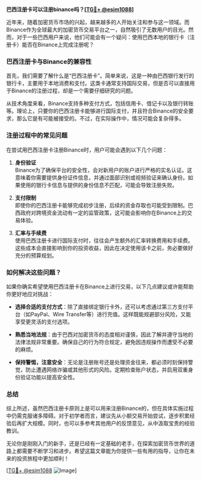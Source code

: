 **巴西注册卡可以注册binance吗？[[TG💪+ @esim1088](https://t.me/s/esim1088)]**

近年来，随着加密货币市场的兴起，越来越多的人开始关注和参与这一领域。而Binance作为全球最大的加密货币交易平台之一，自然吸引了无数用户的目光。然而，对于一些巴西用户来说，他们可能会有一个疑问：使用巴西本地的银行卡（注册卡）能否在Binance上完成注册呢？

### 巴西注册卡与Binance的兼容性

首先，我们需要了解什么是“巴西注册卡”。简单来说，这是一种由巴西银行发行的银行卡，主要用于本地消费和支付。这类卡通常支持国际交易，但是否可以直接用于Binance的注册过程，却是一个需要仔细研究的问题。

从技术角度来看，Binance支持多种支付方式，包括信用卡、借记卡以及银行转账等。理论上，只要你的巴西注册卡能够进行国际支付，并且符合Binance的安全要求，那么它是有可能被接受的。不过，在实际操作中，情况可能会复杂得多。

### 注册过程中的常见问题

在尝试用巴西注册卡注册Binance时，用户可能会遇到以下几个问题：

1. **身份验证**  
   Binance为了确保平台的安全性，会对新用户的账户进行严格的实名认证。这意味着你需要提供身份证件信息，并通过面部识别或视频验证来确认身份。如果使用的银行卡信息与提供的身份信息不匹配，可能会导致注册失败。

2. **支付限制**  
   即使你的巴西注册卡能够完成初步注册，后续的资金存取也可能受到限制。巴西政府对跨境资金流动有一定的监管政策，这可能会影响你在Binance上的交易体验。

3. **汇率与手续费**  
   使用巴西注册卡进行国际支付时，往往会产生额外的汇率转换费用和手续费。这些成本会直接影响到你的投资收益，因此在决定使用该卡之前，务必要做好充分的预算规划。

### 如何解决这些问题？

如果你确实希望使用巴西注册卡在Binance上进行交易，以下几点建议或许能帮助你更好地应对挑战：

- **选择合适的支付方式**：除了直接绑定银行卡外，还可以考虑通过第三方支付平台（如PayPal、Wire Transfer等）进行充值。这样既能规避部分风险，又能享受更灵活的支付选项。
  
- **熟悉当地法规**：由于巴西对加密货币的态度相对谨慎，因此了解并遵守当地的法律法规非常重要。确保自己的行为符合规定，避免因违规操作而遭受不必要的麻烦。

- **保持警惕，注意安全**：无论是注册账号还是处理资金往来，都必须时刻保持警觉，防止遭遇网络诈骗或其他形式的风险。定期检查账户状态，并启用双重身份验证功能以提高安全性。

### 总结

综上所述，虽然巴西注册卡原则上是可以用来注册Binance的，但在具体实施过程中仍需克服诸多障碍。对于初学者而言，建议先从小额交易开始尝试，逐步积累经验后再扩大规模。同时，也可以多参考其他用户的反馈意见，从中汲取宝贵的经验教训。

无论你是刚刚入门的新手，还是已经有一定基础的老手，在探索加密货币世界的道路上都需要不断学习和进步。希望这篇文章能为你提供一些有用的指导，让你在未来的投资旅程中更加顺利！

[[TG💪+ @esim1088](https://t.me/s/esim1088) ![Image](https://i.postimg.cc/4NQfJmqS/Snipaste-2025-05-13-00-14-12.png)]